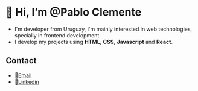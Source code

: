 # 👋 Hi, I’m @Pablo Clemente

 - I'm developer from Uruguay, i'm mainly interested in web technologies, specially in frontend development.
 - I develop my projects using **HTML**, **CSS**, **Javascript** and **React**.

## Contact

-  :email:[Email](mailto:pclementep@gmail.com)
- :blue_book:[Linkedin](https://www.linkedin.com/in/pablomartinclemente/)
